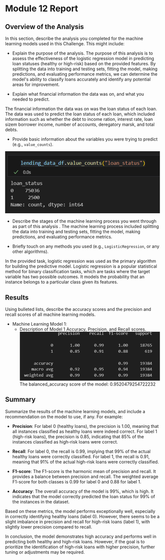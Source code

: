 # Module 12 Report

## Overview of the Analysis

In this section, describe the analysis you completed for the machine learning models used in this Challenge. This might include:

* Explain the purpose of the analysis.
The purpose of this analysis is to assess the effectiveness of the logistic regression model in predicting loan statuses (healthy or high-risk) based on the provided features. By splitting the data into training and testing sets, fitting the model, making predictions, and evaluating performance metrics, we can determine the model's ability to classify loans accurately and identify any potential areas for improvement.

* Explain what financial information the data was on, and what you needed to predict.

The financial information the data was on was the loan status of each loan. The data was used to predict the loan status of each loan, which included information such as whether the debt to income ration, interest rate, loan sizem borrower income, number of accounts, deregatory marsk, and total debts. 

* Provide basic information about the variables you were trying to predict (e.g., `value_counts`).

![alt text](image-1.png)

* Describe the stages of the machine learning process you went through as part of this analysis
.
The machine learning process included splitting the data into training and testing sets, fitting the model, making predictions, and evaluating performance metrics.

* Briefly touch on any methods you used (e.g., `LogisticRegression`, or any other algorithms).

In the provided task, logistic regression was used as the primary algorithm for building the predictive model. Logistic regression is a popular statistical method for binary classification tasks, which are tasks where the target variable has two possible outcomes. It models the probability that an instance belongs to a particular class given its features.
## Results

Using bulleted lists, describe the accuracy scores and the precision and recall scores of all machine learning models.

* Machine Learning Model 1:
    * Description of Model 1 Accuracy, Precision, and Recall scores.
![alt text](image.png)
The balanced_accuracy score of the model: 0.9520479254722232
## Summary

Summarize the results of the machine learning models, and include a recommendation on the model to use, if any. For example:


- **Precision**: For label 0 (healthy loans), the precision is 1.00, meaning that all instances classified as healthy loans were indeed correct. For label 1 (high-risk loans), the precision is 0.85, indicating that 85% of the instances classified as high-risk loans were correct.
  
- **Recall**: For label 0, the recall is 0.99, implying that 99% of the actual healthy loans were correctly classified. For label 1, the recall is 0.91, meaning that 91% of the actual high-risk loans were correctly classified.

- **F1-score**: The F1-score is the harmonic mean of precision and recall. It provides a balance between precision and recall. The weighted average F1-score for both classes is 0.99 for label 0 and 0.88 for label 1.

- **Accuracy**: The overall accuracy of the model is 99%, which is high. It indicates that the model correctly predicted the loan status for 99% of the instances in the dataset.

Based on these metrics, the model performs exceptionally well, especially in correctly identifying healthy loans (label 0). However, there seems to be a slight imbalance in precision and recall for high-risk loans (label 1), with slightly lower precision compared to recall.

In conclusion, the model demonstrates high accuracy and performs well in predicting both healthy and high-risk loans. However, if the goal is to prioritize the identification of high-risk loans with higher precision, further tuning or adjustments may be required.